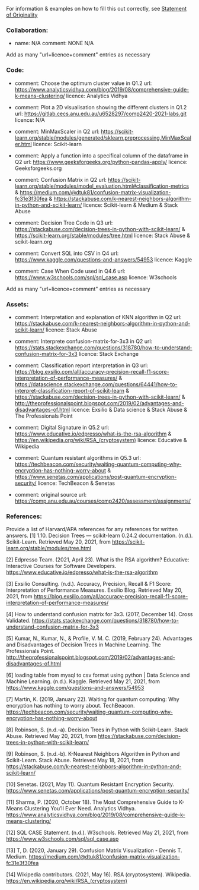 For information & examples on how to fill this out correctly, see [Statement of Originality](https://cs.anu.edu.au/courses/comp2420/resources/faq/#statement-of-originality)

### Collaboration:
  - name: N/A
    comment: NONE
      N/A


Add as many "url+licence+comment" entries as necessary

### Code:
  - comment: Choose the optimum cluster value in Q1.2
    url: https://www.analyticsvidhya.com/blog/2019/08/comprehensive-guide-k-means-clustering/
    licence: Analytics Vidhya
    
  - comment: Plot a 2D visualisation showing the different clusters in Q1.2
    url: https://gitlab.cecs.anu.edu.au/u6528297/comp2420-2021-labs.git
    licence: N/A
    
  - comment: MinMaxScaler in Q2
    url: https://scikit-learn.org/stable/modules/generated/sklearn.preprocessing.MinMaxScaler.html
    licence: Scikit-learn
    
  - comment: Apply a function into a specifical column of the dataframe in Q2
    url: https://www.geeksforgeeks.org/python-pandas-apply/ 
    licence: Geeksforgeeks.org
    
  - comment: Confusion Matrix in Q2 
    url: https://scikit-learn.org/stable/modules/model_evaluation.html#classification-metrics 
    & https://medium.com/@dtuk81/confusion-matrix-visualization-fc31e3f30fea 
    & https://stackabuse.com/k-nearest-neighbors-algorithm-in-python-and-scikit-learn/
    licence: Scikit-learn & Medium & Stack Abuse
    
  - comment: Decision Tree Code in Q3
    url: https://stackabuse.com/decision-trees-in-python-with-scikit-learn/ & https://scikit-learn.org/stable/modules/tree.html
    licence: Stack Abuse & scikit-learn.org
    
  - comment: Convert SQL into CSV in Q4
    url: https://www.kaggle.com/questions-and-answers/54953 
    licence: Kaggle
    
  - comment: Case When Code used in Q4.6
    url: https://www.w3schools.com/sql/sql_case.asp
    licence: W3schools


Add as many "url+licence+comment" entries as necessary

### Assets:
  - comment: Interpretation and explanation of KNN algorithm in Q2
    url: https://stackabuse.com/k-nearest-neighbors-algorithm-in-python-and-scikit-learn/
    licence: Stack Abuse
    
  - comment: Interprete confusion-matrix-for-3x3 in Q2 
    url: https://stats.stackexchange.com/questions/318780/how-to-understand-confusion-matrix-for-3x3
    licence: Stack Exchange 
    
  - comment: Classification report interpretation in Q3
    url: https://blog.exsilio.com/all/accuracy-precision-recall-f1-score-interpretation-of-performance-measures/
    & https://datascience.stackexchange.com/questions/64441/how-to-interpret-classification-report-of-scikit-learn
    & https://stackabuse.com/decision-trees-in-python-with-scikit-learn/
    & http://theprofessionalspoint.blogspot.com/2019/02/advantages-and-disadvantages-of.html
    licence: Exsilio & Data science & Stack Abuse & The Professionals Point
    
  - comment: Digital Signature in Q5.2
    url: https://www.educative.io/edpresso/what-is-the-rsa-algorithm & https://en.wikipedia.org/wiki/RSA_(cryptosystem)
    licence: Educative & Wikipedia
    
  - comment: Quantum resistant algorithms in Q5.3
    url: https://techbeacon.com/security/waiting-quantum-computing-why-encryption-has-nothing-worry-about
    & https://www.senetas.com/applications/post-quantum-encryption-security/
    licence: TechBeacon & Senetas
    
  - comment: original source 
    url: https://comp.anu.edu.au/courses/comp2420/assessment/assignments/


### References:
Provide a list of Harvard/APA references for any references for written answers.
[1] 1.10. Decision Trees — scikit-learn 0.24.2 documentation. (n.d.). Scikit-Learn. Retrieved May 20, 2021, from https://scikit-learn.org/stable/modules/tree.html

[2] Edpresso Team. (2021, April 23). What is the RSA algorithm? Educative: Interactive Courses for Software Developers. https://www.educative.io/edpresso/what-is-the-rsa-algorithm

[3] Exsilio Consulting. (n.d.). Accuracy, Precision, Recall & F1 Score: Interpretation of Performance Measures. Exsilio Blog. Retrieved May 20, 2021, from https://blog.exsilio.com/all/accuracy-precision-recall-f1-score-interpretation-of-performance-measures/

[4] How to understand confusion matrix for 3x3. (2017, December 14). Cross Validated. https://stats.stackexchange.com/questions/318780/how-to-understand-confusion-matrix-for-3x3

[5] Kumar, N., Kumar, N., & Profile, V. M. C. (2019, February 24). Advantages and Disadvantages of Decision Trees in Machine Learning. The Professionals Point. http://theprofessionalspoint.blogspot.com/2019/02/advantages-and-disadvantages-of.html

[6] loading table from mysql to csv format using python | Data Science and Machine Learning. (n.d.). Kaggle. Retrieved May 21, 2021, from https://www.kaggle.com/questions-and-answers/54953

[7] Martin, K. (2019, January 22). Waiting for quantum computing: Why encryption has nothing to worry about. TechBeacon. https://techbeacon.com/security/waiting-quantum-computing-why-encryption-has-nothing-worry-about

[8] Robinson, S. (n.d.-a). Decision Trees in Python with Scikit-Learn. Stack Abuse. Retrieved May 20, 2021, from https://stackabuse.com/decision-trees-in-python-with-scikit-learn/

[9] Robinson, S. (n.d.-b). K-Nearest Neighbors Algorithm in Python and Scikit-Learn. Stack Abuse. Retrieved May 18, 2021, from https://stackabuse.com/k-nearest-neighbors-algorithm-in-python-and-scikit-learn/

[10] Senetas. (2021, May 11). Quantum Resistant Encryption Security. https://www.senetas.com/applications/post-quantum-encryption-security/

[11] Sharma, P. (2020, October 18). The Most Comprehensive Guide to K-Means Clustering You’ll Ever Need. Analytics Vidhya. https://www.analyticsvidhya.com/blog/2019/08/comprehensive-guide-k-means-clustering/

[12] SQL CASE Statement. (n.d.). W3schools. Retrieved May 21, 2021, from https://www.w3schools.com/sql/sql_case.asp

[13] T, D. (2020, January 29). Confusion Matrix Visualization - Dennis T. Medium. https://medium.com/@dtuk81/confusion-matrix-visualization-fc31e3f30fea

[14] Wikipedia contributors. (2021, May 16). RSA (cryptosystem). Wikipedia. https://en.wikipedia.org/wiki/RSA_(cryptosystem)